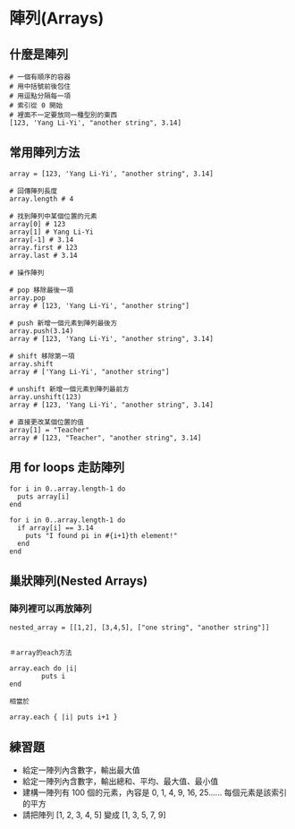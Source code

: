 # 陣列(Arrays)
## 什麼是陣列
	# 一個有順序的容器
	# 用中括號前後包住
	# 用逗點分隔每一項
	# 索引從 0 開始
	# 裡面不一定要放同一種型別的東西
	[123, 'Yang Li-Yi', "another string", 3.14]

## 常用陣列方法
    array = [123, 'Yang Li-Yi', "another string", 3.14]

	# 回傳陣列長度
	array.length # 4

	# 找到陣列中某個位置的元素
	array[0] # 123
	array[1] # Yang Li-Yi
	array[-1] # 3.14
	array.first # 123
	array.last # 3.14

	# 操作陣列

	# pop 移除最後一項
	array.pop
	array # [123, 'Yang Li-Yi', "another string"]

	# push 新增一個元素到陣列最後方
	array.push(3.14)
	array # [123, 'Yang Li-Yi', "another string", 3.14]

	# shift 移除第一項
	array.shift
	array # ['Yang Li-Yi', "another string"]

	# unshift 新增一個元素到陣列最前方
	array.unshift(123)
	array # [123, 'Yang Li-Yi', "another string", 3.14]

	# 直接更改某個位置的值
	array[1] = "Teacher"
	array # [123, "Teacher", "another string", 3.14]

## 用 for loops 走訪陣列
	for i in 0..array.length-1 do
	  puts array[i]
	end

    for i in 0..array.length-1 do
	  if array[i] == 3.14
	    puts "I found pi in #{i+1}th element!"
	  end
	end

## 巢狀陣列(Nested Arrays)
### 陣列裡可以再放陣列

	nested_array = [[1,2], [3,4,5], ["one string", "another string"]]


	＃array的each方法

	array.each do |i|
			puts i
	end

	相當於

	array.each { |i| puts i+1 }

## 練習題
* 給定一陣列內含數字，輸出最大值
* 給定一陣列內含數字，輸出總和、平均、最大值、最小值
* 建構一陣列有 100 個的元素，內容是 0, 1, 4, 9, 16, 25...... 每個元素是該索引的平方
* 請把陣列 [1, 2, 3, 4, 5] 變成 [1, 3, 5, 7, 9]